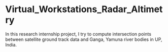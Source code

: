 # Virtual_Workstations_Radar_Altimetry
In this research internship project, I try to compute intersection points between satellite ground track data and Ganga, Yamuna river bodies in UP, India.
